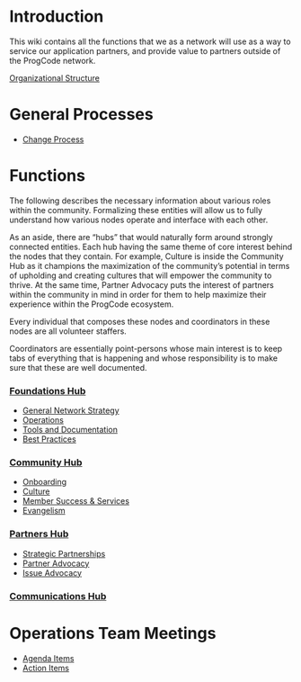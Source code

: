 # Introduction

This wiki contains all the functions that we as a network will use as a way to service our application partners, and provide value to partners outside of the ProgCode network.

[Organizational Structure](https://docs.google.com/document/d/1tZu7P1m_KxKNdq-NqWR9b93aoH4Tsc4tdDapanyiEOE/edit)

# General Processes

* [Change Process](Change-Process)

# Functions

The following describes the necessary information about various roles within the community. Formalizing these entities will allow us to fully understand how various nodes operate and interface with each other.

As an aside, there are “hubs” that would naturally form around strongly connected entities. Each hub having the same theme of core interest behind the nodes that they contain. For example, Culture is inside the Community Hub as it champions the maximization of the community’s potential in terms of upholding and creating cultures that will empower the community to thrive. At the same time, Partner Advocacy puts the interest of partners within the community in mind in order for them to help maximize their experience within the ProgCode ecosystem.

Every individual that composes these nodes and coordinators in these nodes are all volunteer staffers.

Coordinators are essentially point-persons whose main interest is to keep tabs of everything that is happening and whose responsibility is to make sure that these are well documented.

### [Foundations Hub](Foundations-Hub)

* [General Network Strategy](General-Network-Strategy)
* [Operations](Operations)
* [Tools and Documentation](Tools-and-Documentation)
* [Best Practices](Best-Practices)

### [Community Hub](Community-Hub)

* [Onboarding](Onboarding-Team)
* [Culture](Culture)
* [Member Success & Services](Member-Success-Services)
* [Evangelism](Evangelism)

### [Partners Hub](Partners-Hub)

* [Strategic Partnerships](Strategic-Partnerships)
* [Partner Advocacy](Partner-Advocacy)
* [Issue Advocacy](Issue-Advocacy)

### [Communications Hub](Communications-Hub)


# Operations Team Meetings

* [Agenda Items](https://docs.google.com/document/d/14_E2SdWmlZ-qsUSqgTXkrzwF7ARt9LWzeDeL_zkoHHc/edit#)
* [Action Items](https://github.com/ProgressiveCoders/functions/labels/action-items)